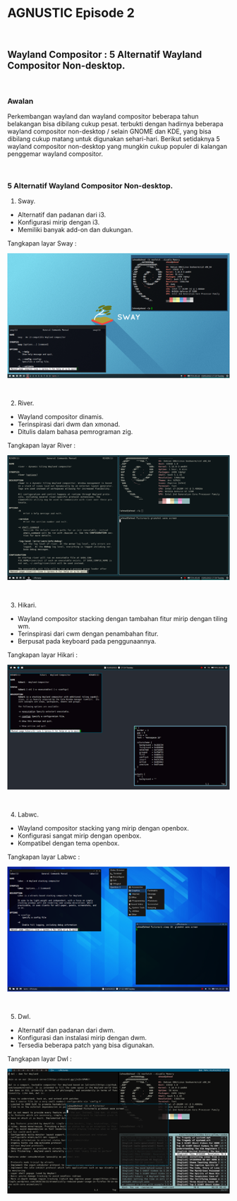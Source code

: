 # AGNUSTIC Episode 2

<br>

## Wayland Compositor : 5 Alternatif Wayland Compositor Non-desktop.

<br>

### Awalan

Perkembangan wayland dan wayland compositor beberapa tahun belakangan bisa dibilang cukup pesat. terbukti dengan hadirnya beberapa wayland compositor non-desktop / selain GNOME dan KDE, yang bisa dibilang cukup matang untuk digunakan sehari-hari. Berikut setidaknya 5 wayland compositor non-desktop yang mungkin cukup populer di kalangan penggemar wayland compositor.

<br>

### 5 Alternatif Wayland Compositor Non-desktop.

1. Sway.

- Alternatif dan padanan dari i3.
- Konfigurasi mirip dengan i3.
- Memiliki banyak add-on dan dukungan.

Tangkapan layar Sway :

![Sway.](https://github.com/lidgnulinux/lidgnulinux.github.io/blob/main/src/img/sway.png "Sway.")

<br>

2. River.

- Wayland compositor dinamis.
- Terinspirasi dari dwm dan xmonad.
- Ditulis dalam bahasa pemrograman zig.

Tangkapan layar River :
   
![River.](https://github.com/lidgnulinux/lidgnulinux.github.io/blob/main/src/img/river.png "River.")

<br>

3. Hikari.

- Wayland compositor stacking dengan tambahan fitur mirip dengan tiling wm.
- Terinspirasi dari cwm dengan penambahan fitur.
- Berpusat pada keyboard pada penggunaannya.

Tangkapan layar Hikari :

![Hikari.](https://github.com/lidgnulinux/lidgnulinux.github.io/blob/main/src/img/hikari.png "Hikari.")

<br>

4. Labwc.

- Wayland compositor stacking yang mirip dengan openbox.
- Konfigurasi sangat mirip dengan openbox.
- Kompatibel dengan tema openbox.

Tangkapan layar Labwc :

![Labwc.](https://github.com/lidgnulinux/lidgnulinux.github.io/blob/main/src/img/labwc.png "Labwc.")

<br>

5. Dwl.

- Alternatif dan padanan dari dwm.
- Konfigurasi dan instalasi mirip dengan dwm.
- Tersedia beberapa patch yang bisa digunakan.

Tangkapan layar Dwl :

![Dwl.](https://github.com/lidgnulinux/lidgnulinux.github.io/blob/main/src/img/Dwl.png "Dwl.")

